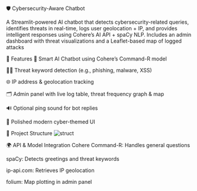 🛡️ Cybersecurity-Aware Chatbot

A Streamlit-powered AI chatbot that detects cybersecurity-related queries, identifies threats in real-time, logs user geolocation + IP, and provides intelligent responses using Cohere’s AI API + spaCy NLP.
Includes an admin dashboard with threat visualizations and a Leaflet-based map of logged attacks

🚀 Features
🧠 Smart AI Chatbot using Cohere’s Command-R model

🕵️‍♀️ Threat keyword detection (e.g., phishing, malware, XSS)

🌐 IP address & geolocation tracking

🗂️ Admin panel with live log table, threat frequency graph & map

🔊 Optional ping sound for bot replies

💬 Polished modern cyber-themed UI

📁 Project Structure
![struct](https://github.com/user-attachments/assets/4106bf0a-ac2c-400a-9ba9-7e25226b6bc6)

🌍 API & Model Integration
Cohere Command-R: Handles general questions

spaCy: Detects greetings and threat keywords

ip-api.com: Retrieves IP geolocation

folium: Map plotting in admin panel
